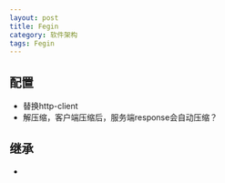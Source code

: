 ```yaml
---
layout: post
title: Fegin
category: 软件架构
tags: Fegin
---
```


## 配置
- 替换http-client
- 解压缩，客户端压缩后，服务端response会自动压缩？

## 继承
- 
